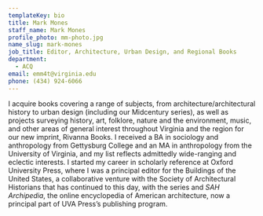 ```yaml
---
templateKey: bio
title: Mark Mones
staff_name: Mark Mones
profile_photo: mm-photo.jpg
name_slug: mark-mones
job_title: Editor, Architecture, Urban Design, and Regional Books
department:
  - ACQ
email: emm4t@virginia.edu
phone: (434) 924-6066
---
```

I acquire books covering a range of subjects, from architecture/architectural history to urban design (including our Midcentury series), as well as projects surveying history, art, folklore, nature and the environment, music, and other areas of general interest throughout Virginia and the region for our new imprint, Rivanna Books. I received a BA in sociology and anthropology from Gettysburg College and an MA in anthropology from the University of Virginia, and my list reflects admittedly wide-ranging and eclectic interests. I started my career in scholarly reference at Oxford University Press, where I was a principal editor for the Buildings of the United States, a collaborative venture with the Society of Architectural Historians that has continued to this day, with the series and *SAH Archipedia*, the online encyclopedia of American architecture, now a principal part of UVA Press’s publishing program.